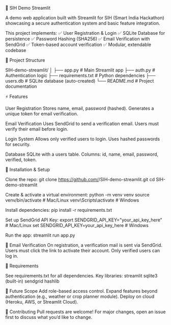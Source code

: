 🌱 SIH Demo Streamlit

A demo web application built with Streamlit for SIH (Smart India Hackathon) showcasing a secure authentication system and basic feature integration.

This project implements:
✅ User Registration & Login
✅ SQLite Database for persistence
✅ Password Hashing (SHA256)
✅ Email Verification with SendGrid
✅ Token-based account verification
✅ Modular, extendable codebase

📂 Project Structure

SIH-demo-streamlit/
│
├── app.py               # Main Streamlit app
├── auth.py              # Authentication logic
├── requirements.txt     # Python dependencies
├── users.db             # SQLite database (auto-created)
└── README.md            # Project documentation

⚡ Features

User Registration
Stores name, email, password (hashed).
Generates a unique token for email verification.

Email Verification
Uses SendGrid to send a verification email.
Users must verify their email before login.

Login System
Allows only verified users to login.
Uses hashed passwords for security.

Database
SQLite with a users table.
Columns: id, name, email, password, verified, token.

🔧 Installation & Setup

Clone the repo:
git clone https://github.com/<your-username>/SIH-demo-streamlit.git
cd SIH-demo-streamlit

Create & activate a virtual environment:
python -m venv venv
source venv/bin/activate   # Mac/Linux
venv\Scripts\activate      # Windows

Install dependencies:
pip install -r requirements.txt

Set up SendGrid API Key:
export SENDGRID_API_KEY="your_api_key_here"    # Mac/Linux
set SENDGRID_API_KEY=your_api_key_here         # Windows

Run the app:
streamlit run app.py

📧 Email Verification
On registration, a verification mail is sent via SendGrid.
Users must click the link to activate their account.
Only verified users can log in.

📜 Requirements

See requirements.txt for all dependencies. Key libraries:
streamlit
sqlite3 (built-in)
sendgrid
hashlib

🚀 Future Scope
Add role-based access control.
Expand features beyond authentication (e.g., weather or crop planner module).
Deploy on cloud (Heroku, AWS, or Streamlit Cloud).

🤝 Contributing
Pull requests are welcome! For major changes, open an issue first to discuss what you’d like to change.
